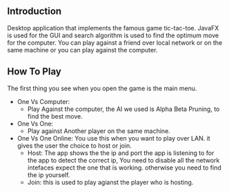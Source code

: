 
Introduction
-----------
Desktop application that implements the famous game tic-tac-toe. JavaFX is used for the GUI and search algorithm is used to find the optimum move for the computer. You can play against a friend over local network or on the same machine or you can play against the computer.

How To Play
-----------
The first thing you see when you open the game is the main menu.

* One Vs Computer:
	- Play Against the computer, the AI we used is Alpha Beta Pruning, to find the best move.
* One Vs One:
	- Play against Another player on the same machine.
* One Vs One Online:
	You use this when you want to play over LAN. it gives the user the choice to host or join.
	- Host: The app shows the the ip and port the app is listening to
          for the app to detect the correct ip, You need to disable all the network intefaces expect the one that is working.
          otherwise you need to find the ip yourself.
	- Join: this is used to play agianst the player who is hosting.
